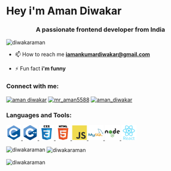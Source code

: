 <h1>Hey i'm Aman Diwakar</h1>
<h3 align="center">A passionate frontend developer from India</h3>

<p align="left"> <img src="https://komarev.com/ghpvc/?username=diwakaraman&label=Profile%20views&color=0e75b6&style=flat" alt="diwakaraman" /> </p>

- 📫 How to reach me **iamankumardiwakar@gmail.com**

- ⚡ Fun fact **i'm funny**

<h3 align="left">Connect with me:</h3>
<p align="left">
<a href="https://linkedin.com/in/aman diwakar" target="blank"><img align="center" src="https://raw.githubusercontent.com/rahuldkjain/github-profile-readme-generator/master/src/images/icons/Social/linked-in-alt.svg" alt="aman diwakar" height="30" width="40" /></a>
<a href="https://instagram.com/mr_aman5588" target="blank"><img align="center" src="https://raw.githubusercontent.com/rahuldkjain/github-profile-readme-generator/master/src/images/icons/Social/instagram.svg" alt="mr_aman5588" height="30" width="40" /></a>
<a href="https://www.leetcode.com/aman_diwakar" target="blank"><img align="center" src="https://raw.githubusercontent.com/rahuldkjain/github-profile-readme-generator/master/src/images/icons/Social/leet-code.svg" alt="aman_diwakar" height="30" width="40" /></a>
</p>

<h3 align="left">Languages and Tools:</h3>
<p align="left"> <a href="https://www.cprogramming.com/" target="_blank" rel="noreferrer"> <img src="https://raw.githubusercontent.com/devicons/devicon/master/icons/c/c-original.svg" alt="c" width="40" height="40"/> </a> <a href="https://www.w3schools.com/cpp/" target="_blank" rel="noreferrer"> <img src="https://raw.githubusercontent.com/devicons/devicon/master/icons/cplusplus/cplusplus-original.svg" alt="cplusplus" width="40" height="40"/> </a> <a href="https://www.w3schools.com/css/" target="_blank" rel="noreferrer"> <img src="https://raw.githubusercontent.com/devicons/devicon/master/icons/css3/css3-original-wordmark.svg" alt="css3" width="40" height="40"/> </a> <a href="https://www.w3.org/html/" target="_blank" rel="noreferrer"> <img src="https://raw.githubusercontent.com/devicons/devicon/master/icons/html5/html5-original-wordmark.svg" alt="html5" width="40" height="40"/> </a> <a href="https://developer.mozilla.org/en-US/docs/Web/JavaScript" target="_blank" rel="noreferrer"> <img src="https://raw.githubusercontent.com/devicons/devicon/master/icons/javascript/javascript-original.svg" alt="javascript" width="40" height="40"/> </a> <a href="https://www.mysql.com/" target="_blank" rel="noreferrer"> <img src="https://raw.githubusercontent.com/devicons/devicon/master/icons/mysql/mysql-original-wordmark.svg" alt="mysql" width="40" height="40"/> </a> <a href="https://nodejs.org" target="_blank" rel="noreferrer"> <img src="https://raw.githubusercontent.com/devicons/devicon/master/icons/nodejs/nodejs-original-wordmark.svg" alt="nodejs" width="40" height="40"/> </a> <a href="https://reactjs.org/" target="_blank" rel="noreferrer"> <img src="https://raw.githubusercontent.com/devicons/devicon/master/icons/react/react-original-wordmark.svg" alt="react" width="40" height="40"/> </a> </p>

<p><img align="left" src="https://github-readme-stats.vercel.app/api/top-langs?username=diwakaraman&show_icons=true&locale=en&layout=compact" alt="diwakaraman" /></p>

<p>&nbsp;<img align="center" src="https://github-readme-stats.vercel.app/api?username=diwakaraman&show_icons=true&locale=en" alt="diwakaraman" /></p>

<p><img align="center" src="https://github-readme-streak-stats.herokuapp.com/?user=diwakaraman&" alt="diwakaraman" /></p>
